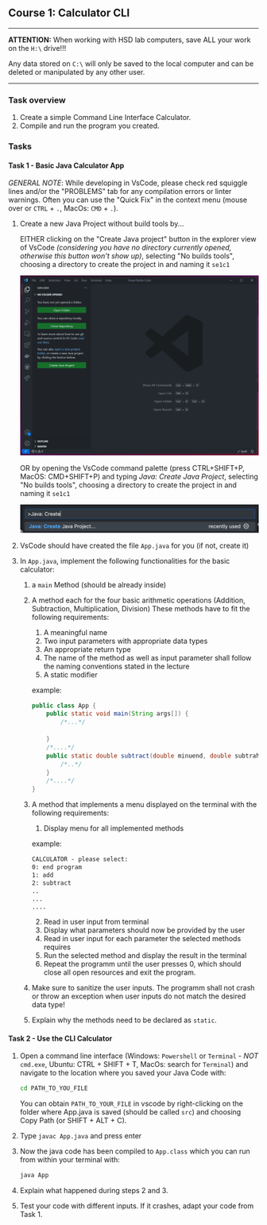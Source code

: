 ## Course 1: Calculator CLI

______

**ATTENTION:** When working with HSD lab computers, save ALL your work on the `H:\` drive!!!

Any data stored on `C:\` will only be saved to the local computer and can be deleted or manipulated by any other user. 
______
<!---
<details>
<summary> MacOS Users only - CLICK TO EXPAND </summary>

Please make sure to follow these steps to "downgrade" your TextEdit to save simple java files:

- on the menu bar on the top left corner of your screen, click on TextEdit, then Preferences.
- In the New Document tab, change the document format to Plain Text under the Format section. Uncheck the Smart quotes box under the Options section towards the bottom of the preference window.
- Switch to the Open and Save tab. Change the Opening files and Saving files to Unicode (UTF-8).
- Close the TextEdit application and re-open it. Open a new document.

</details>
--->
### Task overview

1. Create a simple Command Line Interface Calculator.
2. Compile and run the program you created. 


### Tasks

#### Task 1 - Basic Java Calculator App

*GENERAL NOTE*: While developing in VsCode, please check red squiggle lines and/or the "PROBLEMS" tab for any compilation errors or linter warnings. Often you can use the "Quick Fix" in the context menu (mouse over or `CTRL` + `.`, MacOs: `CMD` + `.`).

1. Create a new Java Project without build tools by...

    EITHER clicking on the "Create Java project" button in the explorer view of VsCode *(considering you have no directory currently opened, otherwise this button won't show up)*, selecting "No builds tools", choosing a directory to create the project in and naming it `se1c1`

    ![](../images/vscode_simple_java_app.gif)

    OR by opening the VsCode command palette (press CTRL+SHIFT+P, MacOS: CMD+SHIFT+P) and typing  *Java: Create Java Project*, selecting "No builds tools", choosing a directory to create the project in and naming it `se1c1`

    ![](../images/command_palette.png)


2. VsCode should have created the file `App.java` for you (if not, create it)
3. In `App.java`, implement the following functionalities for the basic calculator:
   1. a `main` Method (should be already inside)
   2. A method each for the four basic arithmetic operations (Addition, Subtraction, Multiplication, Division)
      These methods have to fit the following requirements:
      1. A meaningful name 
      2. Two input parameters with appropriate data types
      3. An appropriate return type
      4. The name of the method as well as input parameter shall follow the naming conventions stated in the lecture
      5. A static modifier
   
      example:
        ```java
        public class App {
            public static void main(String args[]) {
                /*...*/
         
            }
            /*....*/
            public static double subtract(double minuend, double subtrahend){
                /*..*/
            }   
            /*....*/  
        }
        ```

        
   3. A method that implements a menu displayed on the terminal with the following requirements:
      1. Display menu for all implemented methods
        
        example:
        ``````
        CALCULATOR - please select:
        0: end program
        1: add
        2: subtract
        ..
        ...
        ....
        ``````
      2. Read in user input from terminal
      3. Display what parameters should now be provided by the user
      4. Read in user input for each parameter the selected methods requires
      5. Run the selected method and display the result in the terminal
      6. Repeat the programm until the user presses 0, which should close all open resources and exit the program.

   4. Make sure to sanitize the user inputs. The programm shall not crash or throw an exception when user inputs do not match the desired data type!
            
   5. Explain why the methods need to be declared as `static`.

#### Task 2 - Use the CLI Calculator
<!-- Let your file explorer show file extensions to save files with the correct `.java` file extension:    (this is optional)

![](../images/windoof.png)
-->
1. Open a command line interface (Windows: `Powershell` or `Terminal` - *NOT* `cmd.exe`, Ubuntu: CTRL + SHIFT + T, MacOs: search for `Terminal`) and navigate to the location where you saved your Java Code with:

    ```bash
    cd PATH_TO_YOU_FILE
    ```
    You can obtain `PATH_TO_YOUR_FILE` in vscode by right-clicking on the folder where App.java is saved (should be called `src`) and choosing Copy Path (or SHIFT + ALT + C).

2. Type ```javac App.java``` and press enter
   
3. Now the java code has been compiled to ```App.class``` which you can run from within your terminal with:
    ```java
    java App
    ```

4. Explain what happened during steps 2 and 3.

5. Test your code with different inputs. If it crashes, adapt your code from Task 1.

